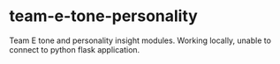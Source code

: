 # team-e-tone-personality
Team E tone and personality insight modules. Working locally, unable to connect to python flask application.
